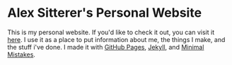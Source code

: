 # Alex Sitterer's Personal Website

This is my personal website. If you'd like to check it out, you can visit it [here](https://alexsitterer.com). I use it as a place to put information about me, the things I make, and the stuff i've done. I made it with [GitHub Pages](https://pages.github.com/), [Jekyll](https://jekyllrb.com/), and [Minimal Mistakes](https://mmistakes.github.io/minimal-mistakes/). 
